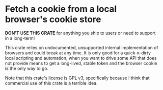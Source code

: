 # Fetch a cookie from a local browser's cookie store

**DON'T USE THIS CRATE** for anything you ship to users or need to support in a long-term!

This crate relies on undocumented, unsupported internal implementation of browsers and could break
at any time. It is only good for a quick-n-dirty local scripting and automation, when you want to drive
some API that does not provide means to get a long-lived, stable token and the browser cookie is the
only way to go.

Note that this crate's license is GPL v3, specifically because I think that commercial use of this crate
is a terrible idea.
